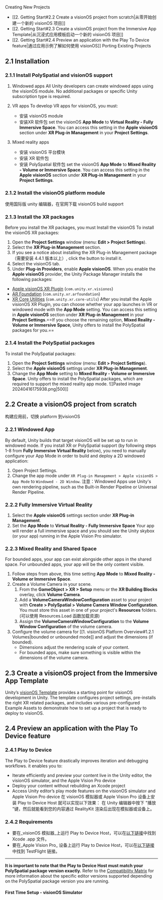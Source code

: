 Creating New Projects
- [[2. Getting Start#2.2 Create a visionOS project from scratch|从零开始创建一个新的 visionOS 项目]]
- [[2. Getting Start#2.3 Create a visionOS project from the Immersive App Template|从沉浸式应用模板启动一个新的 visionOS 项目]]
- [[2. Getting Start#2.4 Preview an application with the Play To Device feature|通过应用示例了解如何使用 visionOS]]
Porting Existing Projects
## 2.1 Installation
### 2.1.1 Install PolySpatial and visionOS support
1. Windowed apps
	All Unity developers can create windowed apps using the visionOS module. No additional packages or specific Unity subscription type is required.

2. VR apps
	To develop VR apps for visionOS, you must:
	- 安装 visionOS module
	- 安装XR 软件包
	set the visionOS **App Mode** to **Virtual Reality - Fully Immersive Space**. You can access this setting in the **Apple visionOS** section under **XR Plug-in Management** in your **Project Settings**.

3. Mixed reality apps
	- 安装 visionOS 平台模块
	- 安装 XR 软件包
	- 安装 PolySpatial 软件包
	set the visionOS **App Mode** to **Mixed Reality - Volume or Immersive Space**. You can access this setting in the **Apple visionOS** section under **XR Plug-in Management** in your **Project Settings**.
### 2.1.2 Install the visionOS platform module
使用国际版 unity 编辑器，在官网下载 visionOS build support
### 2.1.3 Install the XR packages
Before you install the XR packages, you must Install the visionOS
To install the visionOS XR packages:
1. Open the **Project Settings** window (menu: **Edit > Project Settings**).
2. Select the **XR Plug-in Management** section.
3. If you see a notice about installing the XR Plug-in Management package（需要安装 4.4.1 版本以上）, click the button to install it.
4. Select the visionOS tab.
5. Under **Plug-in Providers**, enable **Apple visionOS**.
When you enable the ****Apple visionOS**** provider, the Unity Package Manager installs the following packages:
- [Apple visionOS XR Plugin](https://docs.unity3d.com/Packages/com.unity.xr.visionos@1.0/manual/index.html) (`com.unity.xr.visionos`)
- [AR Foundation](https://docs.unity3d.com/Packages/com.unity.xr.arfoundation@latest) (`com.unity.xr.arfoundation`)
- [XR Core Utilities](https://docs.unity3d.com/Packages/com.unity.xr.core-utils@latest) (`com.unity.xr.core-utils`)
After you install the Apple visionOS XR Plugin, you can choose whether your app launches in VR or windowed mode with the **App Mode** setting. 
You can access this setting in **Apple visionOS** section under **XR Plug-in Management** in your **Project Settings**.==If you choose the remaining option, **Mixed Reality - Volume or Immersive Space**, Unity offers to install the PolySpatial packages for you.==
### 2.1.4 Install the PolySpatial packages
To install the PolySpatial packages:
1. Open the **Project Settings** window   (menu: **Edit > Project Settings**).
2. Select the **Apple visionOS** settings under **XR Plug-in Management**.
3. Change the **App Mode** setting to **Mixed Reality - Volume or Immersive Space**.
    Unity offers to install the PolySpatial packages, which are required to support the mixed reality app mode.
![[Pasted image 20240416175938.png|500]]

## 2.2 Create a visionOS project from scratch
构建应用前，切换 platform 到visionOS
### 2.2.1 Windowed App
By default, Unity builds that target visionOS will be set up to run in windowed mode.
If you install XR or PolySpatial support (by following steps 1-8 from ****Fully Immersive Virtual Reality**** below), you need to manually configure your App Mode in order to build and deploy a 2D windowed application:
1. Open Project Settings.
2. Change the app mode under `XR Plug-in Management > Apple visionOS > App Mode` to `Windowed - 2D Window`.
注意：Windowed Apps use Unity's own rendering pipeline, such as the Built-in Render Pipeline or Universal Render Pipeline.
### 2.2.2 Fully Immersive Virtual Reality
1. Select the **Apple visionOS** settings section under **XR Plug-in Management**.
2. Set the **App Mode** to **Virtual Reality - Fully Immersive Space**
Your app will render a full immersive space and you should see the Unity skybox (or your app) running in the Apple Vision Pro simulator.
### 2.2.3 Mixed Reality and Shared Space
For bounded apps, your app can exist alongside other apps in the shared space. 
For unbounded apps, your app will be the only content visible.
1. Follow steps from above, this time setting **App Mode** to **Mixed Reality - Volume or Immersive Space**.
2. Create a Volume Camera in your scene.
	1. From the **GameObject > XR > Setup** menu or the **XR Building Blocks** overlay, click **Volume Camera**.
	2. Add a **VolumeCameraWindowConfiguration** asset to your project with **Create > PolySpatial > Volume Camera Window Configuration**. You must store this asset in one of your project's **Resources** folders. (可以使用 Resources.Load 函数加载资源)
	3. Assign the **VolumeCameraWindowConfiguration** to the **Volume Window Configuration** of the volume camera.
3. Configure the volume camera for [[1. visionOS Platform Overview#1.2.1 Volumes|bounded or unbounded mode]] and adjust the dimensions (if bounded).
	 - Dimensions adjust the rendering scale of your content.
	 - For bounded apps, make sure something is visible within the dimensions of the volume camera.
## 2.3 Create a visionOS project from the Immersive App Template
Unity’s [visionOS Template](https://drive.google.com/drive/folders/1Oe-6bBCCmk7okbK832HWiYFbM8mV0XrZ) provides a starting point for visionOS development in Unity. The template configures project settings, pre-installs the right XR related packages, and includes various pre-configured Example Assets to demonstrate how to set up a project that is ready to deploy to visionOS.
## 2.4 Preview an application with the Play To Device feature
### 2.4.1 Play to Device
The Play to Device feature drastically improves iteration and debugging workflows. it enables you to:
- Iterate efficiently and preview your content live in the Unity editor, the visionOS simulator, and the Apple Vision Pro device
- Deploy your content without rebuilding an Xcode project
- Access Unity editor’s play mode features on the visionOS simulator and Apple Vision Pro device
在 visionOS 模拟器或 Apple Vision Pro 设备上安装 Play to Device Host 就可以实现以下效果：
    在 Unity 编辑器中按下 "播放 "键，然后就能看到您的内容通过 RealityKit 渲染后出现在模拟器或设备上。
### 2.4.2 Requirements
- 要在_visionOS 模拟器_上运行 Play to Device Host，可以在[以下链接](https://drive.google.com/drive/u/0/folders/1ZmWoS6NhrrmvabYia79hlvbyPV1mUN2p)中找到 Xcode .app 文件。  
- 要在_Apple Vision Pro_ 设备上运行 Play to Device Host，可以在[以下链接](https://testflight.apple.com/join/FVMH8aiG)中找到 TestFlight 链接。
- ---
**It is important to note that the Play to Device Host must match your PolySpatial package version exactly.** Refer to the [Compatibility Matrix](https://discussions.unity.com/t/play-to-device/309359#version-compatibility-matrix-1) for more information about the specific editor versions supported depending on the PolySpatial package version you are running.

#### **First Time Setup - visionOS Simulator**
